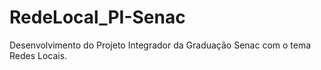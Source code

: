 # RedeLocal_PI-Senac
Desenvolvimento do Projeto Integrador da Graduação Senac com o tema Redes Locais.
